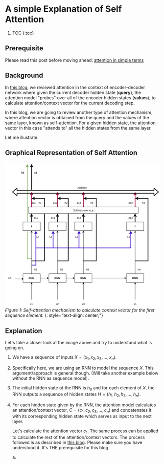 # A simple Explanation of Self Attention 

1. TOC
{:toc}

## Prerequisite

Please read this post before moving ahead: [attention in simple terms](https://nonlocal.github.io/2020/04/07/attention.html)


## Background

In [this blog](https://nonlocal.github.io/2020/04/07/attention.html), we reviewed attention in the context of encoder-decoder network where given the current decoder hidden state (**query**), the attention model "probes" over all of the encoder hidden states (**values**), to calculate attention/context vector for the current decoding step.

In this blog, we are going to review another type of attention mechanism, where attention vector is obtained from the query and the values of the same layer, known as self-attention. For a given hidden state, the attention vector in this case "attends to" all the hidden states from the same layer.

Let me illustrate. 

## Graphical Representation of Self Attention

![](/images/Attention.jpg)
*Figure 1: Self-attention mechanism to calculate context vector for the first sequence element.*
{: style="text-align: center;"}


## Explanation
Let's take a closer look at the image above and try to understand what is going on.
 
1. We have a sequence of inputs $X = (x_1, x_2, x_3, ..., x_n)$.
2. Specifically here, we are using an RNN to model the sequence $X$. This argument/approach is general though. (Will take another example below without the RNN as sequence model).
3. The initial hidden state of the RNN is $h_0$ and for each element of $X$, the RNN outputs a sequence of hidden states $H = (h_1, h_2, h_3, ..., h_n)$.
4. For each hidden state given by the RNN, the attention model calculates an attention/context vector, $C = (c_1, c_2, c_3, ..., c_n)$ and concatenates it with its corresponding hidden state which serves as input to the next layer.

    Let's calculate the attention vector $c_1$. The same process can be applied to calculate the rest of the attention/context vectors. The process followed is as described in [this blog](https://nonlocal.github.io/2020/04/07/attention.html). Please make sure you have understood it. It's THE prerequisite for this blog

    a. 
